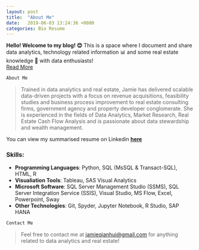 ```yaml
---
layout: post
title:  "About Me"
date:   2019-06-03 13:24:36 +0800
categories: Bio Resume
---
```

**Hello! Welcome to my blog! 😊** This is a space where I document and share 
 data analytics, technology related information 📊 and some real estate knowledge 🏦 with data enthusiasts! <br> [Read More][Read-more]

```python
About Me
```
> Trained in data analytics and real estate, Jamie has delivered scalable data-driven projects with a focus on revenue acquisitions, feasibility studies and business process improvement to real estate consulting firms, government agency and property developer conglomerate. She is experienced in the fields of Data Analytics, Market Research, Real Estate Cash Flow Analysis and is passionate about data stewardship and wealth management. 

You can view my summarised resume on Linkedin **[here][linkedin-profile]**
 

### Skills:

+ **Programming Languages**: Python, SQL (MsSQL & Transact-SQL), HTML, R
+ **Visualiation Tools**: Tableau, SAS Visual Analytics
+ **Microsoft Software**: 
    SQL Server Management Studio (SSMS), SQL Server Integration Service (SSIS), Visual Studio, MS Flow, Excel, Powerpoint, Sway
+ **Other Technologies**: Git, Spyder, Jupyter Notebook, R Studio, SAP HANA

```python
Contact Me
```
> Feel free to contact me at [jamieqianhui@gmail.com][email-add] for anything related to data analytics and real estate! 

[linkedin-profile]: https://linkedin.com/in/jamieluqianhui/
[email-add]: jamieqianhui@gmail.com
[Read-more]: https://jamieqianhui.github.io/bio/resume/2019/06/03/About-Me.html
